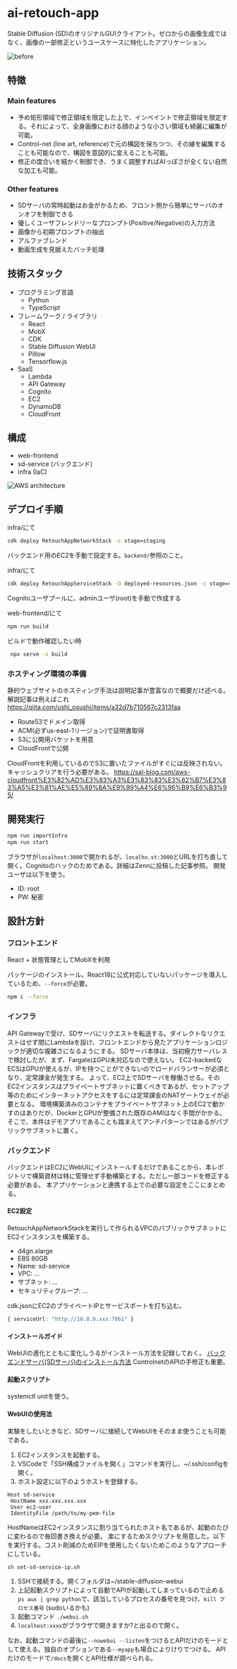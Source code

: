 # ai-retouch-app

Stable Diffusion (SD)のオリジナルGUIクライアント。ゼロからの画像生成ではなく、画像の一部修正というユースケースに特化したアプリケーション。

![before](figures/screenshot2.jpg)

## 特徴

### Main features

- 予め矩形領域で修正領域を限定した上で、インペイントで修正領域を限定する。それによって、全身画像における顔のような小さい領域も綺麗に編集が可能。
- Control-net (line art, reference)で元の構図を保ちつつ、その線を編集することも可能なので、構図を意図的に変えることも可能。
- 修正の度合いを細かく制御でき、うまく調整すればAIっぽさが全くない自然な加工も可能。

### Other features

- SDサーバの常時起動はお金がかるため、フロント側から簡単にサーバのオンオフを制御できる
- 優しくユーザフレンドリーなプロンプト(Positive/Negative)の入力方法
- 画像から初期プロンプトの抽出
- アルファブレンド
- 動画生成を見据えたバッチ処理

## 技術スタック

- プログラミング言語
  - Python
  - TypeScript
- フレームワーク / ライブラリ
  - React
  - MobX
  - CDK
  - Stable Diffusion WebUI
  - Pillow
  - Tensorflow.js
- SaaS
  - Lambda
  - API Gateway
  - Cognito
  - EC2
  - DynamoDB
  - CloudFront

## 構成

- web-frontend
- sd-service (バックエンド)
- infra (IaC)

![AWS architecture](figures/aws-arch.png)

## デプロイ手順

infra/にて

```sh
cdk deploy RetouchAppNetworkStack -c stage=staging
```

バックエンド用のEC2を手動で設定する。`backend/`参照のこと。

infra/にて

```sh
cdk deploy RetouchAppServiceStack -O deployed-resources.json -c stage=staging
```

Cognitoユーザプールに、adminユーザ(root)を手動で作成する

web-frontend/にて

```sh
npm run build
```

ビルドで動作確認したい時

```sh
 npx serve -s build
```

### ホスティング環境の準備

静的ウェブサイトのホスティング手法は説明記事が豊富なので概要だけ述べる。
解説記事は例えばこれ <https://qiita.com/ushi_osushi/items/a32d7b710567c2313faa>

- Route53でドメイン取得
- ACM(必ずus-east-1リージョン)で証明書取得
- S3に公開用バケットを用意
- CloudFrontで公開

CloudFrontを利用しているのでS3に置いたファイルがすぐには反映されない。キャッシュクリアを行う必要がある。
<https://sal-blog.com/aws-cloudfront%E3%82%AD%E3%83%A3%E3%83%83%E3%82%B7%E3%83%A5%E3%81%AE%E5%89%8A%E9%99%A4%E6%96%B9%E6%B3%95/>

## 開発実行

```sh
npm run importInfra
npm run start
```

ブラウザが`localhost:3000`で開かれるが、`localho.st:3000`とURLを打ち直して開く。Cognitoのハックのためである。詳細はZennに投稿した記事参照。
開発ユーザは以下を使う。

- ID: root
- PW: 秘密

## 設計方針

### フロントエンド

React + 状態管理としてMobXを利用

パッケージのインストール。React18に公式対応していないパッケージを導入しているため、`--force`が必要。

```sh
npm i --force
```

### インフラ

API Gatewayで受け、SDサーバにリクエストを転送する。ダイレクトなリクエストはせず間にLambdaを設け、フロントエンドから見たアプリケーションロジックが適切な複雑さになるようにする。
SDサーバ本体は、当初極力サーバレスで検討したが、まず、FargateはGPU未対応なので使えない。 EC2-backedなECSはGPUが使えるが、IPを持つことができないのでロードバランサーが必須となり、定常課金が発生する。
よって、EC2上でSDサーバを稼働させる。そのEC2インスタンスはプライベートサブネットに置くべきであるが、セットアップ等のためにインターネットアクセスをするには定常課金のNATゲートウェイが必要となる。
環境構築済みのコンテナをプライベートサブネット上のEC2で動かすのはありだが、DockerとGPUが整備された既存のAMIはなく手間がかかる。そこで、本件はデモアプリであることも踏まえてアンチパターンではあるがパブリックサブネットに置く。

### バックエンド

バックエンドはEC2にWebUIにインストールするだけであることから、本レポジトリで構築資材は特に管理せず手動構築とする。ただし一部コードを修正する必要がある。
本アプリケーションと連携する上での必要な設定をここにまとめる。

#### EC2設定

RetouchAppNetworkStackを実行して作られるVPCのパブリックサブネットにEC2インスタンスを構築する。

- d4gn.xlarge
- EBS 80GB
- Name: sd-service
- VPC: ...
- サブネット: ...
- セキュリティグループ: ...
  
cdk.jsonにEC2のプライベートIPとサービスポートを打ち込む。

```typescript
{ serviceUrl: "http://10.0.0.xxx:7861" }
```

#### インストールガイド

WebUIの進化とともに変化しうるがインストール方法を記録しておく。
[バックエンドサーバ(SDサーバ)のインストール方法](./backend/sd-server-memo.md)
ControlnetのAPIの手修正も重要。

#### 起動スクリプト

systemctl unitを使う。

#### WebUIの使用法

実験をしたいときなど、SDサーバに接続してWebUIをそのまま使うことも可能である。

1. EC2インスタンスを起動する。
2. VSCodeで「SSH構成ファイルを開く」コマンドを実行し、~/.ssh/configを開く。
3. ホスト設定に以下のようホストを登録する。

```
Host sd-service
 HostName xxx.xxx.xxx.xxx
 User ec2-user
 IdentityFile /path/to/my-pem-file
```

HostNameはEC2インスタンスに割り当てられたホスト名であるが、起動のたびに変わるので毎回書き換えが必要。
楽にするためスクリプトを用意した。以下を実行する。コスト削減のためEIPを使用したくないためこのようなアプローチにしている。

```bash
sh set-sd-service-ip.sh
```


1. SSHで接続する。開くフォルダは~/stable-diffusion-webui
2. 上記起動スクリプトによって自動でAPIが起動してしまっているので止める `ps aux | grep python`で、該当しているプロセスの番号を見つけ、`kill プロセス番号` (sudoいるかも)
3. 起動コマンド `./webui.sh`
4. `localhost:xxxx`がブラウザで開きますか?と出るので開く。

なお、起動コマンドの最後に`--nowebui --listen`をつけるとAPIだけのモードとして使える。独自のオプションである`--myapp`も場合によりけりでつける。
APIだけのモードで`/docs`を開くとAPI仕様が調べられる。

